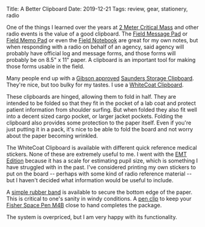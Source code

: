 Title: A Better Clipboard
Date: 2019-12-21
Tags: review, gear, stationery, radio

One of the things I learned over the years at [2 Meter Critical Mass](/2019/12/2-meter-critical-mass/) and other radio events is the value of a good clipboard. The [Field Message Pad](/2012/11/field-message-pad/) or [Field Memo Pad](2019/12/field-memo-pad/) or even the [Field Notebook](/2010/05/diy-field-notebook-hack/) are great for my own notes, but when responding with a radio on behalf of an agency, said agency will probably have official log and message forms, and those forms will probably be on 8.5" x 11" paper. A clipboard is an important tool for making those forms usable in the field.

Many people end up with a [Gibson approved](https://twitter.com/GreatDismal/status/485250037694201856) [Saunders Storage Clipboard](https://saunders-usa.com/collections/aluminum-storage-clipboards). They're nice, but too bulky for my tastes. I use a [WhiteCoat Clipboard](https://mdpocket.com/Clipboards/whitecoat-clipboards-category).

These clipboards are hinged, allowing them to fold in half. They are intended to be folded so that they fit in the pocket of a lab coat and protect patient information from shoulder surfing. But when folded they also fit well into a decent sized cargo pocket, or larger jacket pockets. Folding the clipboard also provides some protection to the paper itself. Even if you're just putting it in a pack, it's nice to be able to fold the board and not worry about the paper becoming wrinkled.

The WhiteCoat Clipboard is available with different quick reference medical stickers. None of these are extremely useful to me. I went with the [EMT Edition](https://mdpocket.com/Clipboards/whitecoat-clipboards-category/whitecoat-clipboards-specialty/WhiteCoat-Clipboards-EMT-Clipboards/whitecoat-clipboard-blackout-EMT) because it has a scale for estimating pupil size, which is something I have struggled with in the past. I've considered printing my own stickers to put on the board -- perhaps with some kind of radio reference material -- but I haven't decided what information would be useful to include.

A [simple rubber band](https://mdpocket.com/Clipboards/Clipboard-accessories-category/Clipboard-Bands/whitecoat-clipboard-band) is available to secure the bottom edge of the paper. This is critical to one's sanity in windy conditions. A [pen clip](https://mdpocket.com/Clipboards/Clipboard-accessories-category/Pen-Clips/WhiteCoat-Pen-Clip) to keep your [Fisher Space Pen M4B](https://www.spacepen.com/M4Bnon-reflectivemilitarymatteblackcap-o-maticpen.aspx) close to hand completes the package.

The system is overpriced, but I am very happy with its functionality.

